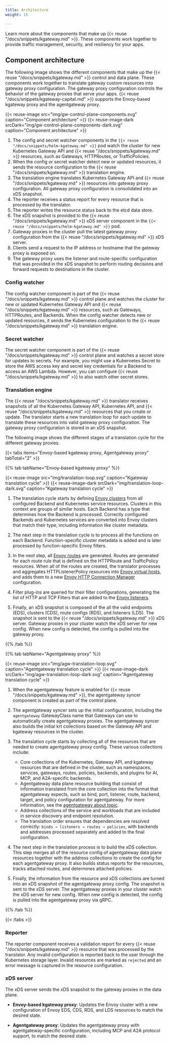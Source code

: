 ```yaml
---
title: Architecture
weight: 15

---
```


Learn more about the components that make up {{< reuse "/docs/snippets/kgateway.md" >}}. These components work together to provide traffic management, security, and resiliency for your apps.

## Component architecture

The following image shows the different components that make up the {{< reuse "/docs/snippets/kgateway.md" >}} control and data plane. These components work together to translate gateway custom resources into gateway proxy configuration. The gateway proxy configuration controls the behavior of the gateway proxies that serve your apps.  {{< reuse "/docs/snippets/kgateway-capital.md" >}} supports the Envoy-based kgateway proxy and the agentgateway proxy.

{{< reuse-image src="img/gw-control-plane-components.svg" caption="Component architecture" >}}
{{< reuse-image-dark srcDark="img/gw-control-plane-components-dark.svg" caption="Component architecture" >}}

<!--Source https://app.excalidraw.com/s/AKnnsusvczX/1HkLXOmi9BF-->

1. The config and secret watcher components in the `{{< reuse "/docs/snippets/helm-kgateway.md" >}}` pod watch the cluster for new Kubernetes Gateway API and {{< reuse "/docs/snippets/kgateway.md" >}} resources, such as Gateways, HTTPRoutes, or TrafficPolicies.
2. When the config or secret watcher detect new or updated resources, it sends the resource configuration to the {{< reuse "/docs/snippets/kgateway.md" >}} translation engine. 
3. The translation engine translates Kubernetes Gateway API and {{< reuse "/docs/snippets/kgateway.md" >}} resources into gateway proxy configuration. All gateway proxy configuration is consolidated into an xDS snapshot.
4. The reporter receives a status report for every resource that is processed by the translator. 
5. The reporter writes the resource status back to the etcd data store. 
6. The xDS snapshot is provided to the {{< reuse "/docs/snippets/kgateway.md" >}} xDS server component in the `{{< reuse "/docs/snippets/helm-kgateway.md" >}}` pod. 
7. Gateway proxies in the cluster pull the latest gateway proxy configuration from the {{< reuse "/docs/snippets/kgateway.md" >}} xDS server.
8. Clients send a request to the IP address or hostname that the gateway proxy is exposed on. 
9. The gateway proxy uses the listener and route-specific configuration that was provided in the xDS snapshot to perform routing decisions and forward requests to destinations in the cluster.

### Config watcher 

The config watcher component is part of the {{< reuse "/docs/snippets/kgateway.md" >}} control plane and watches the cluster for new or updated Kubernetes Gateway API and {{< reuse "/docs/snippets/kgateway.md" >}} resources, such as Gateways, HTTPRoutes, and Backends. When the config watcher detects new or updated resources, it sends the Kubernetes configuration to the {{< reuse "/docs/snippets/kgateway.md" >}} translation engine.

### Secret watcher

The secret watcher component is part of the {{< reuse "/docs/snippets/kgateway.md" >}} control plane and watches a secret store for updates to secrets. For example, you might use a Kubernetes Secret to store the AWS access key and secret key credentials for a Backend to access an AWS Lambda. However, you can configure {{< reuse "/docs/snippets/kgateway.md" >}} to also watch other secret stores.

<!--
### Endpoint discovery 

The endpoint discovery component is part of the {{< reuse "/docs/snippets/kgateway.md" >}} control plane and watches service registries such as Kubernetes for IP addresses and hostnames that are associated with services. Each endpoint requires its own plug-in that supports the discovery functionality. For example, Kubernetes runs its own endpoint discovery goroutine. When endpoint discovery discovers a new or updated endpoint, the configuration is stored in etcd. -->

### Translation engine

The {{< reuse "/docs/snippets/kgateway.md" >}} translator receives snapshots of all the Kubernetes Gateway API, Kubernetes API, and {{< reuse "/docs/snippets/kgateway.md" >}} resources that you create or update. The translator starts a new translation loop for each update to translate these resources into valid gateway proxy configuration. The gateway proxy configuration is stored in an xDS snapshot.  

The following image shows the different stages of a translation cycle for the different gateway proxies.

{{< tabs items="Envoy-based kgateway proxy, Agentgateway proxy" tabTotal="2" >}}

{{% tab tabName="Envoy-based kgateway proxy" %}}

{{< reuse-image src="img/translation-loop.svg" caption="Kgateway translation cycle" >}}
{{< reuse-image-dark srcDark="img/translation-loop-dark.svg" caption="Kgateway translation cycle" >}}

<!--Source https://app.excalidraw.com/s/AKnnsusvczX/1HkLXOmi9BF-->

1. The translation cycle starts by defining [Envoy clusters](https://www.envoyproxy.io/docs/envoy/latest/api-v3/config/cluster/v3/cluster.proto) from all configured Backend and Kubernetes service resources. Clusters in this context are groups of similar hosts. Each Backend has a type that determines how the Backend is processed. Correctly configured Backends and Kubernetes services are converted into Envoy clusters that match their type, including information like cluster metadata.

2. The next step in the translation cycle is to process all the functions on each Backend. Function-specific cluster metadata is added and is later processed by function-specific Envoy filters.

3. In the next step, all [Envoy routes](https://www.envoyproxy.io/docs/envoy/latest/api-v3/config/route/v3/route.proto) are generated. Routes are generated for each route rule that is defined on the HTTPRoute and TrafficPolicy resources. When all of the routes are created, the translator processes and aggregates HTTPListenerPolicy resources into [Envoy virtual hosts](https://www.envoyproxy.io/docs/envoy/latest/api-v3/config/route/v3/route_components.proto#config-route-v3-virtualhost), and adds them to a new [Envoy HTTP Connection Manager](https://www.envoyproxy.io/docs/envoy/latest/intro/arch_overview/http/http_connection_management) configuration. 

4. Filter plug-ins are queried for their filter configurations, generating the list of HTTP and TCP Filters that are added to the [Envoy listeners](https://www.envoyproxy.io/docs/envoy/latest/configuration/listeners/listeners).

5. Finally, an xDS snapshot is composed of the all the valid endpoints (EDS), clusters (CDS), route configs (RDS), and listeners (LDS). The snapshot is sent to the {{< reuse "/docs/snippets/kgateway.md" >}} xDS server. Gateway proxies in your cluster watch the xDS server for new config. When new config is detected, the config is pulled into the gateway proxy. 

{{% /tab %}}

{{% tab tabName="Agentgateway proxy" %}}

{{< reuse-image src="img/agw-translation-loop.svg" caption="Agentgateway translation cycle" >}}
{{< reuse-image-dark srcDark="img/agw-translation-loop-dark.svg" caption="Agentgateway translation cycle" >}}

<!--Source https://app.excalidraw.com/s/AKnnsusvczX/1HkLXOmi9BF-->

1. When the agentgateway feature is enabled for {{< reuse "/docs/snippets/kgateway.md" >}}, the agentgateway syncer component is created as part of the control plane.

2. The agentgateway syncer sets up the initial configuration, including the `agentgateway` GatewayClass name that Gateways can use to automatically create agentgateway proxies. The agentgateway syncer also builds the initial krt collections based on the Gateway API and kgateway resources in the cluster.

3. The translation cycle starts by collecting all of the resources that are needed to create agentgateway proxy config. These various collections include:
   * Core collections of the Kubernetes, Gateway API, and kgateway resources that are defined in the cluster, such as namespaces, services, gateways, routes, policies, backends, and plugins for AI, MCP, and A2A-specific backends.
   * Agentgateway data plane resource building that consist of information translated from the core collection into the format that agentgateway expects, such as bind, port, listener, route, backend, target, and policy configuration for agentgateway. For more information, see the [agentgateway about topic](../../agentgateway/about/#resources).
   * Address collections of the service and workloads that are included in service discovery and endpoint resolution.
   * The translation order ensures that dependencies are resolved correctly: `binds → listeners → routes → policies`, with backends and addresses processed separately and added to the final configuration.

4. The next step in the translation process is to build the xDS collection. This step merges all of the resource config of agentgateway data plane resources together with the address collections to create the config for each agentgateway proxy. It also builds status reports for the resources, tracks attached routes, and determines attached policies.

5. Finally, the information from the resource and xDS collections are turned into an xDS snapshot of the agentgateway proxy config. The snapshot is sent to the xDS server. The agentgateway proxies in your cluster watch the xDS server for new config. When new config is detected, the config is pulled into the agentgateway proxy via gRPC.

{{% /tab %}}

{{< /tabs >}}

### Reporter

The reporter component receives a validation report for every {{< reuse "/docs/snippets/kgateway.md" >}} resource that was processed by the translator. Any invalid configuration is reported back to the user through the Kubernetes storage layer. Invalid resources are marked as `rejected` and an error message is captured in the resource configuration.

### xDS server

The xDS server sends the xDS snapshot to the gateway proxies in the data plane.

* **Envoy-based kgateway proxy**: Updates the Envoy cluster with a new configuration of Envoy EDS, CDS, RDS, and LDS resources to match the desired state.

* **Agentgateway proxy**: Updates the agentgateway proxy with agentgateway-specific configuration, including MCP and A2A protocol support, to match the desired state.



<!--

## Discovery architecture

{{< reuse "docs/snippets/discovery-about.md" >}}

To enable automatic discovery of services, see [Discovery](/docs/traffic-management/destination-types/backends/#discovery). To learn more about Backends, see [Backends](/docs/traffic-management/destination-types/backends/).

The following image shows how the endpoint discovery component discovers Kubernetes services and Functions and automatically creates Backend resources for them. 

{{< reuse-image src="img/discovery.svg" >}}

-->

